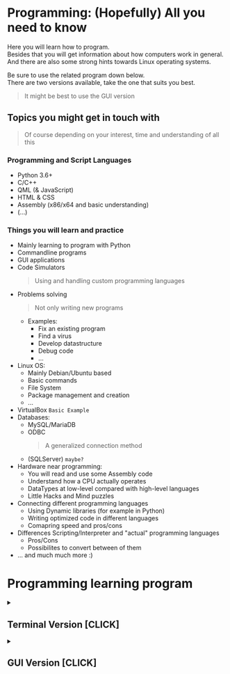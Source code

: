 # Programming: (Hopefully) All you need to know

Here you will learn how to program.  
Besides that you will get information about how computers work in general.  
And there are also some strong hints towards Linux operating systems.  

Be sure to use the related program down below.  
There are two versions available, take the one that suits you best.  

> It might be best to use the GUI version  

## Topics you might get in touch with

> Of course depending on your interest, time and understanding of all this

### Programming and Script Languages

- Python 3.6+
- C/C++
- QML (& JavaScript)
- HTML & CSS
- Assembly (x86/x64 and basic understanding)
- (...)

### Things you will learn and practice

- Mainly learning to program with Python
- Commandline programs
- GUI applications
- Code Simulators
  > Using and handling custom programming languages
- Problems solving 
  > Not only writing new programs  
  - Examples:
    - Fix an existing program
    - Find a virus
    - Develop datastructure
    - Debug code
    - ...
- Linux OS:
  - Mainly Debian/Ubuntu based
  - Basic commands
  - File System
  - Package management and creation
  - ...
- VirtualBox `Basic Example`
- Databases:
  - MySQL/MariaDB
  - ODBC
    > A generalized connection method
  - (SQLServer) `maybe?`
- Hardware near programming:
  - You will read and use some Assembly code
  - Understand how a CPU actually operates
  - DataTypes at low-level compared with high-level languages
  - Little Hacks and Mind puzzles
- Connecting different programming languages
  - Using Dynamic libraries (for example in Python)
  - Writing optimized code in different languages
  - Comapring speed and pros/cons
- Differences Scripting/Interpreter and "actual" programming languages
  - Pros/Cons
  - Possibilites to convert between of them
- ... and much much more :)


# Programming learning program

<details><summary><h2>Terminal Version [CLICK]</h2></summary>
<p>

## Terminal Version

Simply start the `start.bat` or `start.sh` file.  

This should start the main terminal program and otherwise will give you some information about how to make it run.

### Advanced way to start the program  
  
Run the following command inside this folder in a terminal:  

```bash
python course_program/start.py
```

> In case python3 is not the default the program will inform you

* You will be prompted for a level.  
* Select "Beginner" and then "Standard".

> If you want to start directly as beginner, execute the following  
```bash
python course_program/start.py --mode=beginner --info-level=standard
```  
> or like this:  
```bash
python course_program/start.py -m=beginner -i=standard`
```  

This ensures that you only get the beginner tasks with standard info  
Later on you can also access more advanced tasks or advanced info for beginner tasks  

> You can access all tutorials as well as practicing tasks through this program!  

</p>
</details>

<details><summary><h2>GUI Version [CLICK]</h2></summary>
<p>

## GUI Version

Simply start the `startGUI.bat` or `startGUI.sh` file.

This should start the main GUI program and otherwise will give you some information about how to make it run.

> The GUI version is still work in progress and does not much at the moment.  
> Which does not mean that it isn't worth a quick look. :)  

### Advanced way to start the program  

Run the following command inside this folder in a terminal:  

```bash  
python how_to_program_app/startGUI.py`
```

> In case python3 is not the default the program will inform you  
> More info will be added in the future  


</p>
</details>


